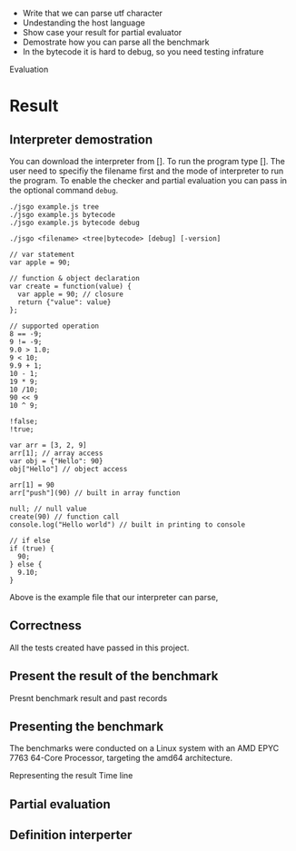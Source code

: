 - Write that we can parse utf character
- Undestanding the host language
- Show case your result for partial evaluator
- Demostrate how you can parse all the benchmark 
- In the bytecode it is hard to debug, so you need testing infrature 

Evaluation

# Result

## Interpreter demostration
You can download the interpreter from []. To run the program type []. The user need to specifiy the filename first and the mode of interpreter to run the program. To enable the checker and partial evaluation you can pass in the optional command `debug`. 

```
./jsgo example.js tree 
./jsgo example.js bytecode
./jsgo example.js bytecode debug
```

```
./jsgo <filename> <tree|bytecode> [debug] [-version]
```

```
// var statement
var apple = 90;

// function & object declaration
var create = function(value) {
  var apple = 90; // closure
  return {"value": value}
};

// supported operation
8 == -9;
9 != -9;
9.0 > 1.0;
9 < 10;
9.9 + 1;
10 - 1;
19 * 9;
10 /10;
90 << 9
10 ^ 9;

!false;
!true;

var arr = [3, 2, 9]
arr[1]; // array access
var obj = {"Hello": 90}
obj["Hello"] // object access

arr[1] = 90
arr["push"](90) // built in array function

null; // null value
create(90) // function call
console.log("Hello world") // built in printing to console

// if else
if (true) {
  90;
} else {
  9.10;
}
```


Above is the example file that our interpreter can parse, 

 ## Correctness
 All the tests created have passed in this project. 
 

## Present the result of the benchmark

Presnt benchmark result and past records


## Presenting the benchmark
The benchmarks were conducted on a Linux system with an AMD EPYC 7763 64-Core Processor, targeting the amd64 architecture.

Representing the result
Time line

## Partial evaluation

## Definition interperter